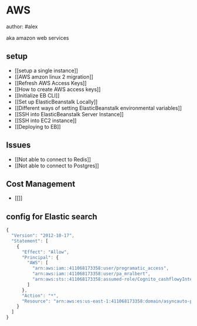# AWS
author: #alex 

aka amazon web services


## setup 
- [[setup a single instance]]
- [[AWS amzon linux 2 migration]]
- [[Refresh AWS Access Keys]]
- [[How to create AWS access keys]]
- [[Initialize EB CLI]]
- [[Set up ElasticBeanstalk Locally]]
- [[Different ways of setting ElasticBeanstalk environmental variables]]
- [[SSH into ElasticBeanstalk Server Instance]]
- [[SSH into EC2 instance]]
- [[Deploying to EB]]


## Issues
- [[Not able to connect to Redis]]
- [[Not able to connect to Postgres]]


## Cost Management
- [[]]

## config for Elastic search 
```javascript
{
  "Version": "2012-10-17",
  "Statement": [
    {
      "Effect": "Allow",
      "Principal": {
        "AWS": [
          "arn:aws:iam::411068173358:user/programatic_access",
          "arn:aws:iam::411068173358:user/pa_mralbert",
          "arn:aws:sts::411068173358:assumed-role/Cognito_cashflowyInternalsoftwareAuth_Role/CognitoIdentityCredentials"
        ]
      },
      "Action": "*",
      "Resource": "arn:aws:es:us-east-1:411068173358:domain/asyncauto-prod/*"
    }
  ]
}
```